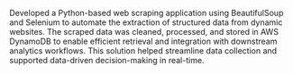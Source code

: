Developed a Python-based web scraping application using BeautifulSoup and Selenium to automate the extraction of structured data from dynamic websites. The scraped data was cleaned, processed, and stored in AWS DynamoDB to enable efficient retrieval and integration with downstream analytics workflows. This solution helped streamline data collection and supported data-driven decision-making in real-time.
